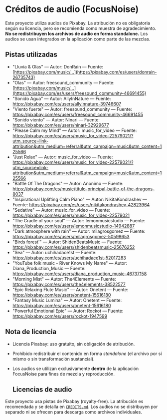 # Créditos de audio (FocusNoise)

Este proyecto utiliza audios de Pixabay. La atribución no es obligatoria según su licencia, pero se recomienda como muestra de agradecimiento. **No se redistribuyen los archivos de audio en forma standalone.** Los audios se usan integrados en la aplicación como parte de las mezclas.

## Pistas utilizadas
<!-- Reemplaza con tus pistas reales -->
- "Lluvia & Olas" — Autor: DonRain — Fuente: [https://pixabay.com/music/...](https://pixabay.com/es/users/donrain-26735743)
- "Olas" — Autor: freesound_community — Fuente: [https://pixabay.com/music/...](https://pixabay.com/es/users/freesound_community-46691455)
- "Sonido Agua" — Autor: AllyInNature — Fuente: https://pixabay.com/es/users/allyinnature-39746607
- "Viento fuerte" — Autor: freesound_community  — Fuente: https://pixabay.com/es/users/freesound_community-46691455
- "Sonido viento" — Autor: Ninari  — Fuente: https://pixabay.com/es/users/ninari-32929677
- "Please Calm my Mind" — Autor: music_for_video  — Fuente: https://pixabay.com/es/users/music_for_video-22579021/?utm_source=link-attribution&utm_medium=referral&utm_campaign=music&utm_content=125566
- "Just Relax" — Autor: music_for_video — Fuente: https://pixabay.com/es/users/music_for_video-22579021/?utm_source=link-attribution&utm_medium=referral&utm_campaign=music&utm_content=125566
- "Battle Of The Dragons" — Autor: Anonimo — Fuente: https://pixabay.com/es/music/titulo-principal-battle-of-the-dragons-8037
- "Inspirational Uplifting Calm Piano" — Autor: NikitaKondrashev — Fuente: https://pixabay.com/es/users/nikitakondrashev-42823964
- "Sedative" — Autor: music_for_video — Fuente: https://pixabay.com/es/users/music_for_video-22579021
- "The Cradle of your soul" — Autor: lemonmusicstudio  — Fuente: https://pixabay.com/es/users/lemonmusicstudio-14942887
- "Dark atmosphere with rain" — Autor: milagrosgomez — Fuente: https://pixabay.com/es/users/milagrosgomez-50598653
- "Birds forest'" — Autor: ShidenBeatsMusic — Fuente: https://pixabay.com/es/users/shidenbeatsmusic-25676252
- "Sea" — Autor: uchihadace1st — Fuente: https://pixabay.com/es/users/uchihadace1st-52017283
- "YouTube folk music - River Knows My Name" — Autor: Diana_Production_Music — Fuente: https://pixabay.com/es/users/diana_production_music-46737158
- "Morning Mist" — Autor: The4Elements — Fuente: https://pixabay.com/es/users/the4elements-38522577
- "Epic Relaxing Flute Music" — Autor: Onetent — Fuente: https://pixabay.com/es/users/onetent-15616180
- "Fantasy Music Lumina" — Autor: Onetent — Fuente: https://pixabay.com/es/users/onetent-15616180
- "Powerful Emotional Epic" — Autor: Rockot — Fuente: https://pixabay.com/es/users/rockot-1947599


## Nota de licencia
- Licencia Pixabay: uso gratuito, sin obligación de atribución.
- Prohibido redistribuir el contenido en forma *standalone* (el archivo por sí mismo o sin transformación sustancial).
- Los audios se utilizan exclusivamente **dentro** de la aplicación FocusNoise para fines de mezcla y reproducción.

  
  ## Licencias de audio
Este proyecto usa pistas de Pixabay (royalty-free). La atribución es recomendada y se detalla en [`CREDITS.md`](./CREDITS.md).
Los audios no se distribuyen por separado ni se ofrecen para descarga como archivos individuales.
